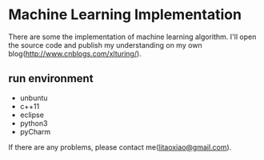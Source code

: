 # Machine Learning Implementation
There are some the implementation of machine learning algorithm. I'll open the source code and publish my understanding on my own blog(http://www.cnblogs.com/xlturing/). 

## run environment
* unbuntu
* c++11
* eclipse
* python3
* pyCharm

If there are any problems, please contact me(litaoxiao@gmail.com).
